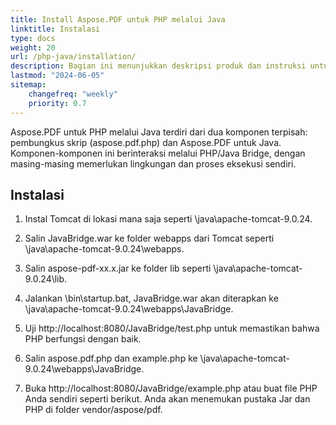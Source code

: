 ```yaml
---
title: Install Aspose.PDF untuk PHP melalui Java
linktitle: Instalasi
type: docs
weight: 20
url: /php-java/installation/
description: Bagian ini menunjukkan deskripsi produk dan instruksi untuk menginstal Aspose.PDF untuk PHP melalui Java secara mandiri, serta menggunakan NuGet.
lastmod: "2024-06-05"
sitemap:
    changefreq: "weekly"
    priority: 0.7
---
```


Aspose.PDF untuk PHP melalui Java terdiri dari dua komponen terpisah: pembungkus skrip (aspose.pdf.php) dan Aspose.PDF untuk Java. Komponen-komponen ini berinteraksi melalui PHP/Java Bridge, dengan masing-masing memerlukan lingkungan dan proses eksekusi sendiri.

## Instalasi

1. Instal Tomcat di lokasi mana saja seperti \java\apache-tomcat-9.0.24.
1. Salin JavaBridge.war ke folder webapps dari Tomcat seperti \java\apache-tomcat-9.0.24\webapps.
1. Salin aspose-pdf-xx.x.jar ke folder lib seperti \java\apache-tomcat-9.0.24\lib.
1. Jalankan \bin\startup.bat, JavaBridge.war akan diterapkan ke \java\apache-tomcat-9.0.24\webapps\JavaBridge.

1. Uji http://localhost:8080/JavaBridge/test.php untuk memastikan bahwa PHP berfungsi dengan baik.
1. Salin aspose.pdf.php dan example.php ke \java\apache-tomcat-9.0.24\webapps\JavaBridge.
1. Buka http://localhost:8080/JavaBridge/example.php atau buat file PHP Anda sendiri seperti berikut.
Anda akan menemukan pustaka Jar dan PHP di folder vendor/aspose/pdf.